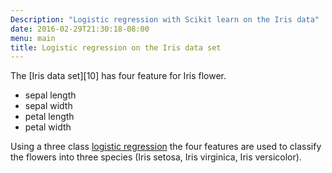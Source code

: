 ```yaml
---
Description: "Logistic regression with Scikit learn on the Iris data"
date: 2016-02-29T21:30:18-08:00
menu: main
title: Logistic regression on the Iris data set
---
```


The [Iris data set][10] has four feature for Iris flower.

* sepal length
* sepal width
* petal length
* petal width

Using a three class [logistic regression][20] the four features are used to
classify the flowers into three species (Iris setosa, Iris virginica,
Iris versicolor).

[20]: http://scikit-learn.org/stable/auto_examples/linear_model/plot_iris_logistic.html




